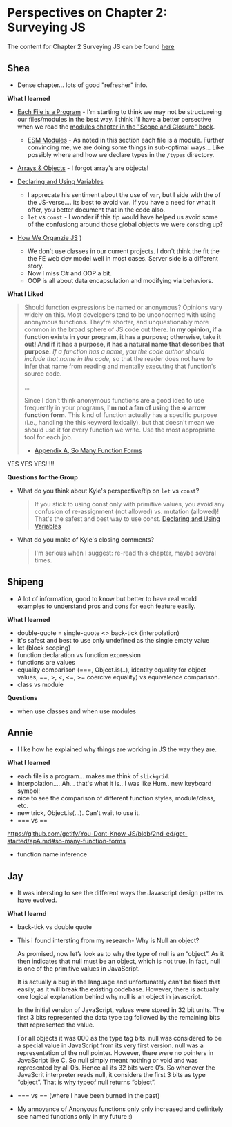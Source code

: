 # Perspectives on Chapter 2: Surveying JS
The content for Chapter 2 Surveying JS can be found [here](https://github.com/getify/You-Dont-Know-JS/blob/2nd-ed/get-started/ch2.md)

## Shea

- Dense chapter... lots of good "refresher" info.

**What I learned**
- [Each File is a Program](https://github.com/getify/You-Dont-Know-JS/blob/2nd-ed/get-started/ch2.md#each-file-is-a-program) - I'm starting to think we may not be structureing our files/modules in the best way.  I think I'll have a better persective when we read the [modules chapter in the "Scope and Closure" book](https://github.com/getify/You-Dont-Know-JS/blob/2nd-ed/scope-closures/ch8.md).
  - [ESM Modules](https://github.com/getify/You-Dont-Know-JS/blob/2nd-ed/get-started/ch2.md#es-modules) - As noted in this section each file is a module.  Further convincing me, we are doing some things in sub-optimal ways... Like possibly where and how we declare types in the `/types` directory.

- [Arrays & Objects](https://github.com/getify/You-Dont-Know-JS/blob/2nd-ed/get-started/ch2.md#arrays-and-objects) - I forgot array's are objects!
- [Declaring and Using Variables](https://github.com/getify/You-Dont-Know-JS/blob/2nd-ed/get-started/ch2.md#declaring-and-using-variables) 
  - I apprecate his sentiment about the use of `var`, but I side with the of the JS-verse.... its best to avoid `var`.  If you have a need for what it offer, you better document that in the code also.
  - `let` vs `const` - I wonder if this tip would have helped us avoid some of the confusiong around those global objects we were `const`ing up?
- [How We Organzie JS](https://github.com/getify/You-Dont-Know-JS/blob/2nd-ed/get-started/ch2.md#how-we-organize-in-js) ) 
  - We don't use classes in our current projects. I don't think the fit the the FE web dev model well in most cases.  Server side is a different story.
  - Now I miss C# and OOP a bit.
  - OOP is all about data encapsulation and modifying via behaviors.  

**What I Liked**
> Should function expressions be named or anonymous? Opinions vary widely on this. Most developers tend to be unconcerned with using anonymous functions. They're shorter, and unquestionably more common in the broad sphere of JS code out there.
> **In my opinion, if a function exists in your program, it has a purpose; otherwise, take it out! And if it has a purpose, it has a natural name that describes that purpose.**
> *If a function has a name, you the code author should include that name in the code,* so that the reader does not have to infer that name from reading and mentally executing that function's source code.
> 
> ...
> 
> Since I don't think anonymous functions are a good idea to use frequently in your programs, **I'm not a fan of using the => arrow function form**. This kind of function actually has a specific purpose (i.e., handling the this keyword lexically), but that doesn't mean we should use it for every function we write. Use the most appropriate tool for each job.
> - [Appendix A, So Many Function Forms](https://github.com/getify/You-Dont-Know-JS/blob/2nd-ed/get-started/apA.md#so-many-function-forms)

YES YES YES!!!!!

**Questions for the Group**
- What do you think about Kyle's perspective/tip on `let` vs `const`?
  > If you stick to using const only with primitive values, you avoid any confusion of re-assignment (not allowed) vs. mutation (allowed)! That's the safest and best way to use const. [Declaring and Using Variables](https://github.com/getify/You-Dont-Know-JS/blob/2nd-ed/get-started/ch2.md#declaring-and-using-variables)  

- What do you make of Kyle's closing comments?  
  > I'm serious when I suggest: re-read this chapter, maybe several times. 

## Shipeng

- A lot of information, good to know but better to have real world examples to understand pros and cons for each feature easily.

**What I learned**
- double-quote = single-quote <> back-tick (interpolation)
- it's safest and best to use only undefined as the single empty value
- let (block scoping)
- function declaration vs function expression 
- functions are values
- equality comparison (===, Object.is(..), identity equality for object values, ==, >, <, <=, >= coercive equality) vs equivalence comparison.
- class vs module

**Questions**
- when use classes and when use modules

## Annie

- I like how he explained why things are working in JS the way they are.  

**What I learned**
- each file is a program... makes me think of `slickgrid`.  
- interpolation.... Ah... that's what it is..  I was like Hum.. new keyboard symbol! 
- nice to see the comparison of different function styles, module/class, etc. 
- new trick, Object.is(...).  Can't wait to use it.   
- === vs ==

https://github.com/getify/You-Dont-Know-JS/blob/2nd-ed/get-started/apA.md#so-many-function-forms
- function name inference

## Jay
- It was intersting to see the different ways the Javascript design patterns have evolved.

**What I learnd**
- back-tick vs double quote
- This i found intersting from my research- Why is Null an object?
  
    As promised, now let’s look as to why the type of null is an “object”. As it then indicates that null must be an object, which is not true. In fact, null is one of the primitive values in JavaScript.

    It is actually a bug in the language and unfortunately can’t be fixed that easily, as it will break the existing codebase. However, there is actually one logical explanation behind why null is an object in javascript.

    In the initial version of JavaScript, values were stored in 32 bit units. The first 3 bits represented the data type tag followed by the remaining bits that represented the value.

    For all objects it was 000 as the type tag bits. null was considered to be a special value in JavaScript from its very first version. null was a representation of the null pointer. However, there were no pointers in JavaScript like C. So null simply meant nothing or void and was represented by all 0’s. Hence all its 32 bits were 0’s. So whenever the JavaScrit interpreter reads null, it considers the first 3 bits as type “object”. That is why typeof null returns “object”.

- === vs == (where I have been burned in the past)
- My annoyance of Anonyous functions only only increased and definitely see named functions only in my future :)
